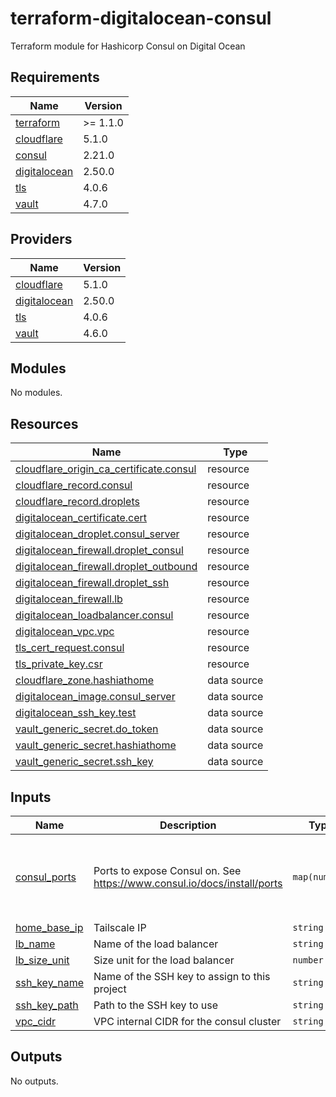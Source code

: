 # terraform-digitalocean-consul
Terraform module for Hashicorp Consul on Digital Ocean

<!-- BEGIN_TF_DOCS -->
## Requirements

| Name | Version |
|------|---------|
| <a name="requirement_terraform"></a> [terraform](#requirement\_terraform) | >= 1.1.0 |
| <a name="requirement_cloudflare"></a> [cloudflare](#requirement\_cloudflare) | 5.1.0 |
| <a name="requirement_consul"></a> [consul](#requirement\_consul) | 2.21.0 |
| <a name="requirement_digitalocean"></a> [digitalocean](#requirement\_digitalocean) | 2.50.0 |
| <a name="requirement_tls"></a> [tls](#requirement\_tls) | 4.0.6 |
| <a name="requirement_vault"></a> [vault](#requirement\_vault) | 4.7.0 |

## Providers

| Name | Version |
|------|---------|
| <a name="provider_cloudflare"></a> [cloudflare](#provider\_cloudflare) | 5.1.0 |
| <a name="provider_digitalocean"></a> [digitalocean](#provider\_digitalocean) | 2.50.0 |
| <a name="provider_tls"></a> [tls](#provider\_tls) | 4.0.6 |
| <a name="provider_vault"></a> [vault](#provider\_vault) | 4.6.0 |

## Modules

No modules.

## Resources

| Name | Type |
|------|------|
| [cloudflare_origin_ca_certificate.consul](https://registry.terraform.io/providers/cloudflare/cloudflare/5.1.0/docs/resources/origin_ca_certificate) | resource |
| [cloudflare_record.consul](https://registry.terraform.io/providers/cloudflare/cloudflare/5.1.0/docs/resources/record) | resource |
| [cloudflare_record.droplets](https://registry.terraform.io/providers/cloudflare/cloudflare/5.1.0/docs/resources/record) | resource |
| [digitalocean_certificate.cert](https://registry.terraform.io/providers/digitalocean/digitalocean/2.50.0/docs/resources/certificate) | resource |
| [digitalocean_droplet.consul_server](https://registry.terraform.io/providers/digitalocean/digitalocean/2.50.0/docs/resources/droplet) | resource |
| [digitalocean_firewall.droplet_consul](https://registry.terraform.io/providers/digitalocean/digitalocean/2.50.0/docs/resources/firewall) | resource |
| [digitalocean_firewall.droplet_outbound](https://registry.terraform.io/providers/digitalocean/digitalocean/2.50.0/docs/resources/firewall) | resource |
| [digitalocean_firewall.droplet_ssh](https://registry.terraform.io/providers/digitalocean/digitalocean/2.50.0/docs/resources/firewall) | resource |
| [digitalocean_firewall.lb](https://registry.terraform.io/providers/digitalocean/digitalocean/2.50.0/docs/resources/firewall) | resource |
| [digitalocean_loadbalancer.consul](https://registry.terraform.io/providers/digitalocean/digitalocean/2.50.0/docs/resources/loadbalancer) | resource |
| [digitalocean_vpc.vpc](https://registry.terraform.io/providers/digitalocean/digitalocean/2.50.0/docs/resources/vpc) | resource |
| [tls_cert_request.consul](https://registry.terraform.io/providers/hashicorp/tls/4.0.6/docs/resources/cert_request) | resource |
| [tls_private_key.csr](https://registry.terraform.io/providers/hashicorp/tls/4.0.6/docs/resources/private_key) | resource |
| [cloudflare_zone.hashiathome](https://registry.terraform.io/providers/cloudflare/cloudflare/5.1.0/docs/data-sources/zone) | data source |
| [digitalocean_image.consul_server](https://registry.terraform.io/providers/digitalocean/digitalocean/2.50.0/docs/data-sources/image) | data source |
| [digitalocean_ssh_key.test](https://registry.terraform.io/providers/digitalocean/digitalocean/2.50.0/docs/data-sources/ssh_key) | data source |
| [vault_generic_secret.do_token](https://registry.terraform.io/providers/hashicorp/vault/4.7.0/docs/data-sources/generic_secret) | data source |
| [vault_generic_secret.hashiathome](https://registry.terraform.io/providers/hashicorp/vault/4.7.0/docs/data-sources/generic_secret) | data source |
| [vault_generic_secret.ssh_key](https://registry.terraform.io/providers/hashicorp/vault/4.7.0/docs/data-sources/generic_secret) | data source |

## Inputs

| Name | Description | Type | Default | Required |
|------|-------------|------|---------|:--------:|
| <a name="input_consul_ports"></a> [consul\_ports](#input\_consul\_ports) | Ports to expose Consul on. See https://www.consul.io/docs/install/ports | `map(number)` | <pre>{<br/>  "dns": 8600,<br/>  "http": 8500,<br/>  "serf-lan": 8301,<br/>  "server": 8300<br/>}</pre> | no |
| <a name="input_home_base_ip"></a> [home\_base\_ip](#input\_home\_base\_ip) | Tailscale IP | `string` | n/a | yes |
| <a name="input_lb_name"></a> [lb\_name](#input\_lb\_name) | Name of the load balancer | `string` | `"consul-lb"` | no |
| <a name="input_lb_size_unit"></a> [lb\_size\_unit](#input\_lb\_size\_unit) | Size unit for the load balancer | `number` | `1` | no |
| <a name="input_ssh_key_name"></a> [ssh\_key\_name](#input\_ssh\_key\_name) | Name of the SSH key to assign to this project | `string` | `"consul-key"` | no |
| <a name="input_ssh_key_path"></a> [ssh\_key\_path](#input\_ssh\_key\_path) | Path to the SSH key to use | `string` | `"~/.ssh/dokey.pub"` | no |
| <a name="input_vpc_cidr"></a> [vpc\_cidr](#input\_vpc\_cidr) | VPC internal CIDR for the consul cluster | `string` | `"10.10.20.0/24"` | no |

## Outputs

No outputs.
<!-- END_TF_DOCS -->